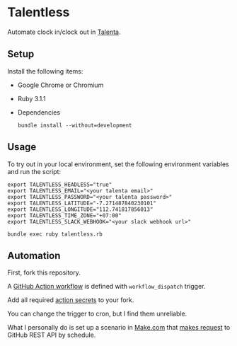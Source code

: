 # Talentless

Automate clock in/clock out in [Talenta](https://www.talenta.co/en/).

## Setup

Install the following items:

* Google Chrome or Chromium

* Ruby 3.1.1

* Dependencies

  ```
  bundle install --without=development
  ````

## Usage

To try out in your local environment, set the following environment variables and run the script:

```
export TALENTLESS_HEADLESS="true"
export TALENTLESS_EMAIL="<your talenta email>"
export TALENTLESS_PASSWORD="<your talenta password>"
export TALENTLESS_LATITUDE="-7.271487840230101"
export TALENTLESS_LONGITUDE="112.741817856013"
export TALENTLESS_TIME_ZONE="+07:00"
export TALENTLESS_SLACK_WEBHOOK="<your slack webhook url>"

bundle exec ruby talentless.rb
```

## Automation

First, fork this repository.

A [GitHub Action workflow](.github/workflows/clock.yaml) is defined with `workflow_dispatch` trigger.

Add all required [action secrets](https://docs.github.com/en/actions/security-guides/encrypted-secrets) to your fork.

You can change the trigger to cron, but I find them unreliable.

What I personally do is set up a scenario in [Make.com](https://www.make.com/en) that [makes request](https://docs.github.com/en/actions/managing-workflow-runs/manually-running-a-workflow#running-a-workflow-using-the-rest-api) to GitHub REST API by schedule.
